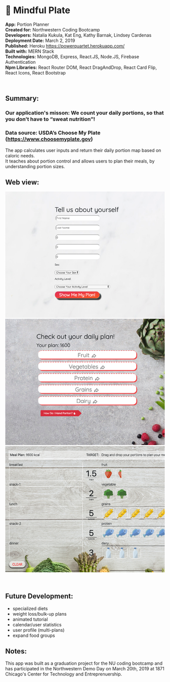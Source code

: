 # 🍓 Mindful Plate

**App:** Portion Planner \
**Created for:** Northwestern Coding Bootcamp \
**Developers:** Natalia Kukula, Kat Eng, Kathy Barnak, Lindsey Cardenas \
**Deployment Date:**  March 2, 2019 \
**Published:** Heroku <https://powerquartet.herokuapp.com/> \
**Built with:** MERN Stack \
**Technologies:** MongoDB, Express, React.JS, Node.JS, Firebase Authentication \
**Npm Libraries:** React Router DOM, React DragAndDrop, React Card Flip, React Icons, React Bootstrap

&nbsp;
## Summary: 

### **Our application's misson:** We count your daily portions, so that you don’t have to “sweat nutrition”!
### **Data source:** USDA’s Choose My Plate (https://www.choosemyplate.gov)

The app calculates user inputs and return their daily portion map based on caloric needs. \
It teaches about portion control and allows users to plan their meals, by understanding portion sizes.
  
## Web view:
![Form](/client/src/components/Carousel/images/enterdetails.png)
![Portions](/client/src/components/Carousel/images/portion.png)
![MealPlanner](/client/src/components/Carousel/images/mealplanner.png)

&nbsp;

## Future Development:
* specialized diets
* weight loss/bulk-up plans
* animated tutorial
* calendar/user statistics
* user profile (multi-plans)
* expand food groups

## Notes:
This app was built as a graduation project for the NU coding bootcamp and has participated in the Northwestern Demo Day on March 20th, 2019 at 1871 Chicago's Center for Technology and Entreprenuership.
